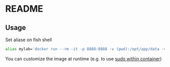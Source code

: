 # README

## Usage

Set aliase on fish shell

```bash
alias mylab='docker run --rm -it -p 8888:8888 -v (pwd):/opt/app/data -v /datalake:/mnt/data -v $HOME/.aws:/home/jovyan/.aws khalidck/jupyterlab'
```

You can customize the image at runtime (e.g. to use [sudo within container](https://jupyter-docker-stacks.readthedocs.io/en/latest/using/recipes.html#using-sudo-within-a-container))
